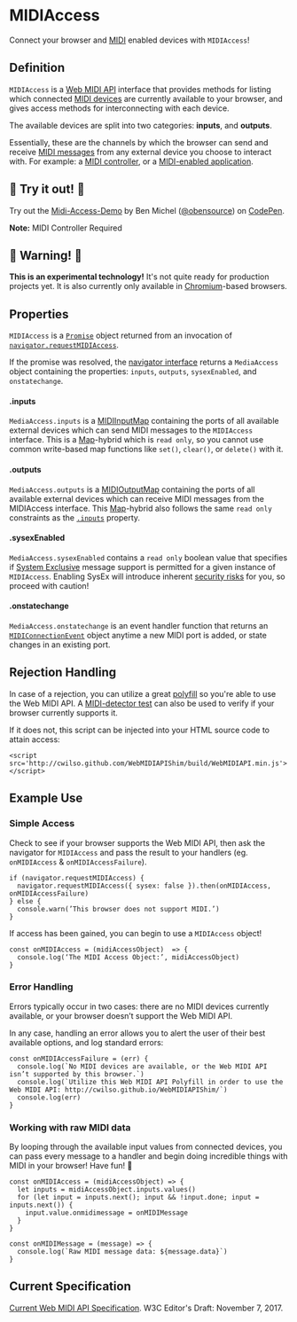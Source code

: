 # MIDIAccess
Connect your browser and [MIDI](https://en.wikipedia.org/wiki/MIDI) enabled devices with `MIDIAccess`!

## Definition
`MIDIAccess` is a [Web MIDI API](https://webaudio.github.io/web-midi-api/) interface that provides methods for listing which connected [MIDI devices](https://en.wikipedia.org/wiki/MIDI_controller) are currently available to your browser, and gives access methods for interconnecting with each device. 

The available devices are split into two categories: **inputs**, and **outputs**.

Essentially, these are the channels by which the browser can send and receive [MIDI messages](https://en.wikipedia.org/wiki/MIDI#Messages) from any external device you choose to interact with. For example: a [MIDI controller](https://en.wikipedia.org/wiki/MIDI_controller), or a [MIDI-enabled application](https://en.wikipedia.org/wiki/MIDI#Software).

## 🎉 Try it out! 🎉
<p data-height="461" data-theme-id="0" data-slug-hash="RMgLor" data-default-tab="js,result" data-user="obensource" data-embed-version="2" data-pen-title="Midi-Access-Demo" class="codepen">Try out the <a href="https://codepen.io/obensource/pen/RMgLor/">Midi-Access-Demo</a> by Ben Michel (<a href="https://codepen.io/obensource">@obensource</a>) on <a href="https://codepen.io">CodePen</a>.</p>

**Note:** MIDI Controller Required

## 🚨 Warning! 🚨
**This is an experimental technology!** It's not quite ready for production projects yet. It is also currently only available in [Chromium](https://en.wikipedia.org/wiki/Chromium_(web_browser))-based browsers.

## Properties
`MIDIAccess` is a [`Promise`](https://developer.mozilla.org/en-US/docs/Web/JavaScript/Reference/Global_Objects/Promise)  object returned from an invocation of [`navigator.requestMIDIAccess`](https://webaudio.github.io/web-midi-api/#dom-navigator-requestmidiaccess).

If the promise was resolved, the [navigator interface](https://developer.mozilla.org/en-US/docs/Web/API/Navigator) returns a `MediaAccess` object containing the properties: `inputs`, `outputs`, `sysexEnabled`, and `onstatechange`.
#### .inputs
`MediaAccess.inputs` is a [MIDIInputMap](https://developer.mozilla.org/en-US/docs/Web/API/MIDIInputMap) containing the ports of all available external devices which can send MIDI messages to the `MIDIAccess` interface. This is a [Map](https://developer.mozilla.org/en-US/docs/Web/JavaScript/Reference/Global_Objects/Map)-hybrid which is `read only`, so you cannot use common write-based map functions like `set()`, `clear()`, or `delete()` with it.
#### .outputs
`MediaAccess.outputs` is a [MIDIOutputMap](https://developer.mozilla.org/en-US/docs/Web/API/MIDIOutputMap) containing the ports of all available external devices which can receive MIDI messages from the MIDIAccess interface. This [Map](https://developer.mozilla.org/en-US/docs/Web/JavaScript/Reference/Global_Objects/Map)-hybrid also follows the same `read only` constraints as the [`.inputs`](https://github.com/obensource/web-midi-api-docs/new/master#inputs) property.
#### .sysexEnabled
`MediaAccess.sysexEnabled` contains a `read only` boolean value that specifies if [System Exclusive](https://en.wikipedia.org/wiki/MIDI#System_Exclusive_messages) message support is permitted for a given instance of `MIDIAccess`. Enabling SysEx will introduce inherent [security risks](https://github.com/mozilla/standards-positions/issues/58#issuecomment-369892938) for you, so proceed with caution!
#### .onstatechange
`MediaAccess.onstatechange` is an event handler function that returns an [`MIDIConnectionEvent`](https://webaudio.github.io/web-midi-api/#MIDIConnectionEvent) object anytime a new MIDI port is added, or state changes in an existing port.

## Rejection Handling
In case of a rejection, you can utilize a great [polyfill](https://en.wikipedia.org/wiki/Polyfill_(programming)) so you're able to use the Web MIDI API. A [MIDI-detector test](http://cwilso.github.io/WebMIDIAPIShim/) can also be used to verify if your browser currently supports it.

If it does not, this script can be injected into your HTML source code to attain access:

`<script src='http://cwilso.github.com/WebMIDIAPIShim/build/WebMIDIAPI.min.js'></script>`

## Example Use

### Simple Access
Check to see if your browser supports the Web MIDI API, then ask the navigator for `MIDIAccess` and pass the result to your handlers (eg. `onMIDIAccess` & `onMIDIAccessFailure`).
```
if (navigator.requestMIDIAccess) {
  navigator.requestMIDIAccess({ sysex: false }).then(onMIDIAccess, onMIDIAccessFailure)
} else {
  console.warn(’This browser does not support MIDI.’)
}
```

If access has been gained, you can begin to use a `MIDIAccess` object!
```
const onMIDIAccess = (midiAccessObject)  => {
  console.log(‘The MIDI Access Object:’, midiAccessObject)
}
```

### Error Handling
Errors typically occur in two cases: there are no MIDI devices currently available, or your browser doesn’t support the Web MIDI API.

In any case, handling an error allows you to alert the user of their best available options, and log standard errors:
```
const onMIDIAccessFailure = (err) {
  console.log(`No MIDI devices are available, or the Web MIDI API isn’t supported by this browser.`)
  console.log(`Utilize this Web MIDI API Polyfill in order to use the Web MIDI API: http://cwilso.github.io/WebMIDIAPIShim/`)
  console.log(err)
}
```

### Working with raw MIDI data
By looping through the available input values from connected devices, you can pass every message to a handler and begin doing incredible things with MIDI in your browser! Have fun! 🙌
```
const onMIDIAccess = (midiAccessObject) => {
  let inputs = midiAccessObject.inputs.values()
  for (let input = inputs.next(); input && !input.done; input = inputs.next()) {
    input.value.onmidimessage = onMIDIMessage
  }  
}

const onMIDIMessage = (message) => {
  console.log(`Raw MIDI message data: ${message.data}`)
}
```

## Current Specification
[Current Web MIDI API Specification](https://webaudio.github.io/web-midi-api/). W3C Editor's Draft: November 7, 2017.
